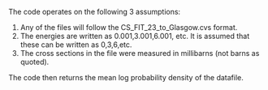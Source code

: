 The code operates on the following 3 assumptions:
  1. Any of the files will follow the CS_FIT_23_to_Glasgow.cvs format.
  2. The energies are written as 0.001,3.001,6.001, etc. It is assumed that these can be written as 0,3,6,etc.
  3. The cross sections in the file were measured in millibarns (not barns as quoted). 

The code then returns the mean log probability density of the datafile. 
